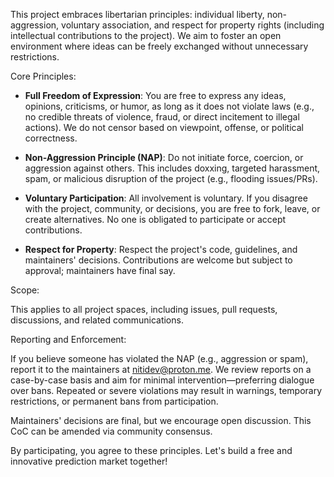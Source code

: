 This project embraces libertarian principles: individual liberty, non-aggression, voluntary association, and respect for property rights (including intellectual contributions to the project). We aim to foster an open environment where ideas can be freely exchanged without unnecessary restrictions.

Core Principles:

- **Full Freedom of Expression**: You are free to express any ideas, opinions, criticisms, or humor, as long as it does not violate laws (e.g., no credible threats of violence, fraud, or direct incitement to illegal actions). We do not censor based on viewpoint, offense, or political correctness.

- **Non-Aggression Principle (NAP)**: Do not initiate force, coercion, or aggression against others. This includes doxxing, targeted harassment, spam, or malicious disruption of the project (e.g., flooding issues/PRs).

- **Voluntary Participation**: All involvement is voluntary. If you disagree with the project, community, or decisions, you are free to fork, leave, or create alternatives. No one is obligated to participate or accept contributions.

- **Respect for Property**: Respect the project's code, guidelines, and maintainers' decisions. Contributions are welcome but subject to approval; maintainers have final say.

Scope:

This applies to all project spaces, including issues, pull requests, discussions, and related communications.

Reporting and Enforcement:

If you believe someone has violated the NAP (e.g., aggression or spam), report it to the maintainers at nitidev@proton.me. We review reports on a case-by-case basis and aim for minimal intervention—preferring dialogue over bans. Repeated or severe violations may result in warnings, temporary restrictions, or permanent bans from participation.

Maintainers' decisions are final, but we encourage open discussion. This CoC can be amended via community consensus.

By participating, you agree to these principles. Let's build a free and innovative prediction market together! 
